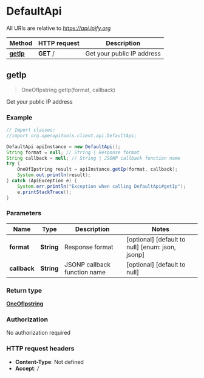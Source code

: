 # DefaultApi

All URIs are relative to *https://api.ipify.org*

Method | HTTP request | Description
------------- | ------------- | -------------
[**getIp**](DefaultApi.md#getIp) | **GET** / | Get your public IP address



## getIp

> OneOfIpstring getIp(format, callback)

Get your public IP address

### Example

```java
// Import classes:
//import org.openapitools.client.api.DefaultApi;

DefaultApi apiInstance = new DefaultApi();
String format = null; // String | Response format
String callback = null; // String | JSONP callback function name
try {
    OneOfIpstring result = apiInstance.getIp(format, callback);
    System.out.println(result);
} catch (ApiException e) {
    System.err.println("Exception when calling DefaultApi#getIp");
    e.printStackTrace();
}
```

### Parameters


Name | Type | Description  | Notes
------------- | ------------- | ------------- | -------------
 **format** | **String**| Response format | [optional] [default to null] [enum: json, jsonp]
 **callback** | **String**| JSONP callback function name | [optional] [default to null]

### Return type

[**OneOfIpstring**](OneOfIpstring.md)

### Authorization

No authorization required

### HTTP request headers

- **Content-Type**: Not defined
- **Accept**: */*

